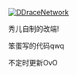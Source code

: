 [![DDraceNetwork](https://ddnet.org/ddnet-small.png)](https://ddnet.org)

秀儿自制的改端!

笨蛋写的代码qwq

不定时更新OvO
